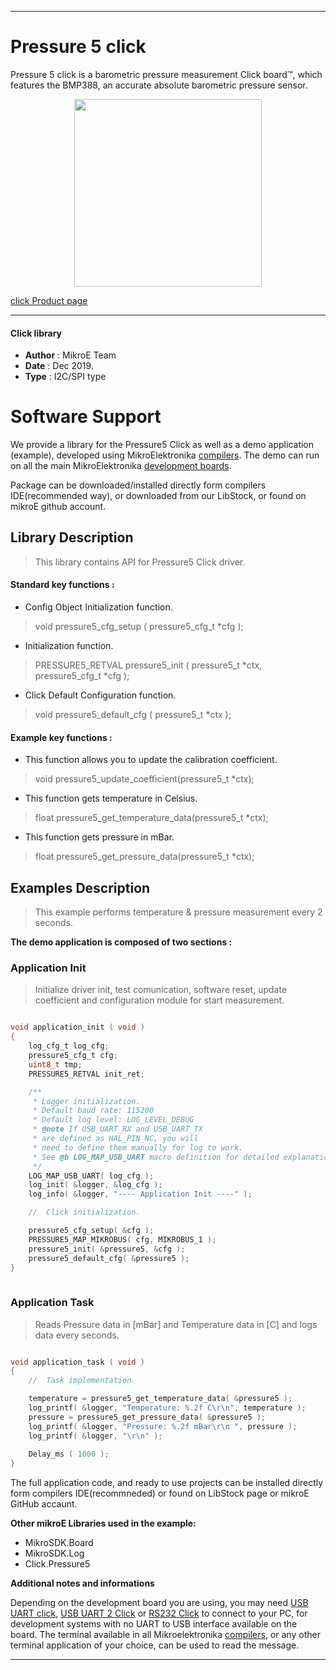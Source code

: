 

---
# Pressure 5 click

Pressure 5 click is a barometric pressure measurement Click board™, which features the BMP388, an accurate absolute barometric pressure sensor.

<p align="center">
  <img src="https://download.mikroe.com/images/click_for_ide/pressure5_click.png" height=300px>
</p>

[click Product page](https://www.mikroe.com/pressure-5-click)

---


#### Click library 

- **Author**        : MikroE Team
- **Date**          : Dec 2019.
- **Type**          : I2C/SPI type


# Software Support

We provide a library for the Pressure5 Click 
as well as a demo application (example), developed using MikroElektronika 
[compilers](https://shop.mikroe.com/compilers). 
The demo can run on all the main MikroElektronika [development boards](https://shop.mikroe.com/development-boards).

Package can be downloaded/installed directly form compilers IDE(recommended way), or downloaded from our LibStock, or found on mikroE github account. 

## Library Description

> This library contains API for Pressure5 Click driver.

#### Standard key functions :

- Config Object Initialization function.
> void pressure5_cfg_setup ( pressure5_cfg_t *cfg ); 
 
- Initialization function.
> PRESSURE5_RETVAL pressure5_init ( pressure5_t *ctx, pressure5_cfg_t *cfg );

- Click Default Configuration function.
> void pressure5_default_cfg ( pressure5_t *ctx );


#### Example key functions :

- This function allows you to update the calibration coefficient.
> void pressure5_update_coefficient(pressure5_t *ctx);
 
- This function gets temperature in Celsius.
> float pressure5_get_temperature_data(pressure5_t *ctx);


- This function gets pressure in mBar.
> float pressure5_get_pressure_data(pressure5_t *ctx);

## Examples Description

> This example performs temperature & pressure measurement every 2 seconds.

**The demo application is composed of two sections :**

### Application Init 

> Initialize driver init, test comunication, software reset, update
> coefficient and configuration module for start measurement.

```c

void application_init ( void )
{
    log_cfg_t log_cfg;
    pressure5_cfg_t cfg;
    uint8_t tmp;
    PRESSURE5_RETVAL init_ret;

    /** 
     * Logger initialization.
     * Default baud rate: 115200
     * Default log level: LOG_LEVEL_DEBUG
     * @note If USB_UART_RX and USB_UART_TX 
     * are defined as HAL_PIN_NC, you will 
     * need to define them manually for log to work. 
     * See @b LOG_MAP_USB_UART macro definition for detailed explanation.
     */
    LOG_MAP_USB_UART( log_cfg );
    log_init( &logger, &log_cfg );
    log_info( &logger, "---- Application Init ----" );

    //  Click initialization.

    pressure5_cfg_setup( &cfg );
    PRESSURE5_MAP_MIKROBUS( cfg, MIKROBUS_1 );
    pressure5_init( &pressure5, &cfg );
    pressure5_default_cfg( &pressure5 );
}
  
```

### Application Task

> Reads Pressure data in [mBar] and Temperature data in [C] and logs data every seconds.

```c

void application_task ( void )
{
    //  Task implementation.

    temperature = pressure5_get_temperature_data( &pressure5 );
    log_printf( &logger, "Temperature: %.2f C\r\n", temperature );
    pressure = pressure5_get_pressure_data( &pressure5 );
    log_printf( &logger, "Pressure: %.2f mBar\r\n ", pressure );
    log_printf( &logger, "\r\n" );
    
    Delay_ms ( 1000 );
}


```

The full application code, and ready to use projects can be  installed directly form compilers IDE(recommneded) or found on LibStock page or mikroE GitHub accaunt.

**Other mikroE Libraries used in the example:** 

- MikroSDK.Board
- MikroSDK.Log
- Click.Pressure5

**Additional notes and informations**

Depending on the development board you are using, you may need 
[USB UART click](https://shop.mikroe.com/usb-uart-click), 
[USB UART 2 Click](https://shop.mikroe.com/usb-uart-2-click) or 
[RS232 Click](https://shop.mikroe.com/rs232-click) to connect to your PC, for 
development systems with no UART to USB interface available on the board. The 
terminal available in all Mikroelektronika 
[compilers](https://shop.mikroe.com/compilers), or any other terminal application 
of your choice, can be used to read the message.



---
